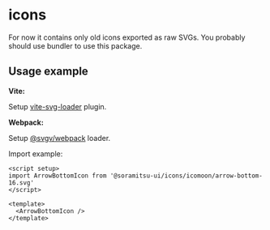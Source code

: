 # icons

For now it contains only old icons exported as raw SVGs. You probably should use bundler to use this package.

## Usage example

**Vite:**

Setup [vite-svg-loader](https://www.npmjs.com/package/vite-svg-loader) plugin.

**Webpack:**

Setup [@svgv/webpack](https://www.npmjs.com/package/@svgv/webpack) loader.

Import example:

```vue
<script setup>
import ArrowBottomIcon from '@soramitsu-ui/icons/icomoon/arrow-bottom-16.svg'
</script>

<template>
  <ArrowBottomIcon />
</template>
```
